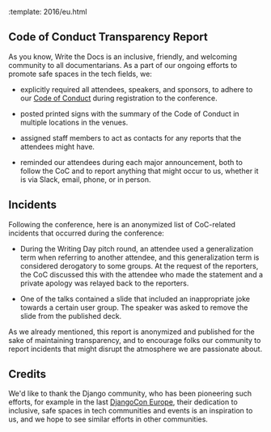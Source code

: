 :template: 2016/eu.html

## Code of Conduct Transparency Report

As you know, Write the Docs is an inclusive, friendly, and welcoming community to
all documentarians. As a part of our ongoing efforts to promote safe spaces in the
tech fields, we:

* explicitly required all attendees, speakers, and sponsors, to
adhere to our [Code of Conduct](http://www.writethedocs.org/code-of-conduct/) during
registration to the conference.

* posted printed signs with the summary of the Code of Conduct in multiple locations
in the venues.

* assigned staff members to act as contacts for any reports that the attendees might have.

* reminded our attendees during each major announcement, both to follow the CoC and
to report anything that might occur to us, whether it is via Slack, email, phone, or
in person.

## Incidents

Following the conference, here is an anonymized list of CoC-related incidents that occurred
during the conference:

* During the Writing Day pitch round, an attendee used a generalization term when
referring to another attendee, and this generalization term is considered derogatory
to some groups. At the request of the reporters, the CoC discussed this with the attendee
who made the statement and a private apology was relayed back to the reporters.

* One of the talks contained a slide that included an inappropriate joke towards
a certain user group. The speaker was asked to remove the slide from the published deck.

As we already mentioned, this report is anonymized and published for the sake of
maintaining transparency, and to encourage folks our community to report incidents
that might disrupt the atmosphere we are passionate about.

## Credits

We'd like to thank the Django community, who has been pioneering such efforts, for
example in the last [DjangoCon Europe](https://2016.djangocon.eu/blog/article/2016-04-11-coc-transparency-report/),
their dedication to inclusive, safe spaces in tech communities and events is an
inspiration to us, and we hope to see similar efforts in other communities.

